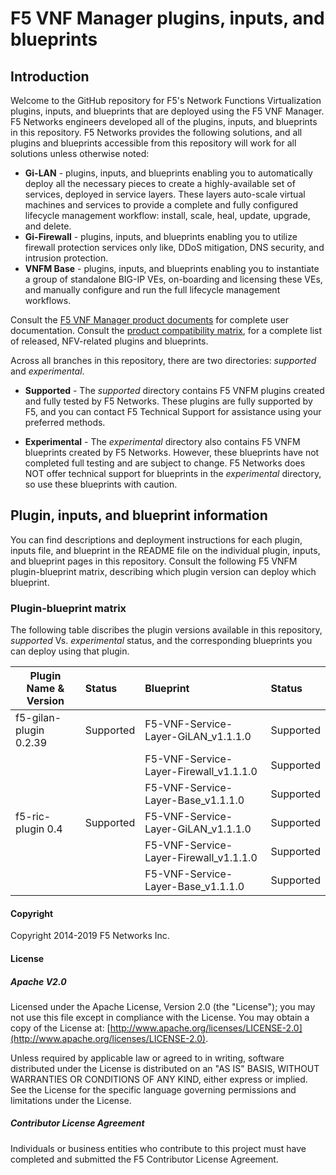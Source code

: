 # F5 VNF Manager plugins, inputs, and blueprints
 
<!-- [![Slack Status](https://f5cloudsolutions.herokuapp.com/badge.svg)](https://f5cloudsolutions.herokuapp.com)
[![Releases](https://img.shields.io/github/release/f5networks/f5-aws-cloudformation.svg)](https://github.com/f5networks/f5-aws-cloudformation/releases)
[![Issues](https://img.shields.io/github/issues/f5networks/f5-aws-cloudformation.svg)](https://github.com/f5networks/f5-aws-cloudformation/issues) -->

## Introduction
Welcome to the GitHub repository for F5's Network Functions Virtualization plugins, inputs, and blueprints that are deployed using the F5 VNF Manager. 
F5 Networks engineers developed all of the plugins, inputs, and blueprints in this repository. F5 Networks provides the following solutions, and all plugins and blueprints accessible from this repository will work for all solutions unless otherwise noted:

- **Gi-LAN** - plugins, inputs, and blueprints enabling you to automatically deploy all the necessary pieces to create a highly-available set of services, deployed in service layers. These layers auto-scale virtual machines and services to provide a complete and fully configured lifecycle management workflow: install, scale, heal, update, upgrade, and delete. 
- **Gi-Firewall** - plugins, inputs, and blueprints enabling you to utilize firewall protection services only like, DDoS mitigation, DNS security, and intrusion protection.
- **VNFM Base** -  plugins, inputs, and blueprints enabling you to instantiate a group of standalone BIG-IP VEs, on-boarding and licensing these VEs, and manually configure and run the full lifecycle management workflows.

Consult the [F5 VNF Manager product documents](https://clouddocs.f5.com/cloud/nfv/latest/) for complete user documentation. 
Consult the [product compatibility matrix](https://support.f5.com/csp/article/K29047312), for a complete list of released, NFV-related plugins and blueprints. 

Across all branches in this repository, there are two directories: *supported* and *experimental*.

- **Supported** - The *supported* directory contains F5 VNFM plugins created and fully tested by F5 Networks. These plugins are fully supported by F5, and you can contact F5 Technical Support for assistance using your preferred methods.

- **Experimental** - The *experimental* directory also contains F5 VNFM blueprints created by F5 Networks. However, these blueprints have not completed full testing and are subject to change. F5 Networks does NOT offer technical support for blueprints in the *experimental* directory, so use these blueprints with caution.

## Plugin, inputs, and blueprint information
You can find descriptions and deployment instructions for each plugin, inputs file, and blueprint in the README file on the individual plugin, inputs, and blueprint pages in this repository. Consult the following F5 VNFM plugin-blueprint matrix, describing which plugin version can deploy which blueprint.

### Plugin-blueprint matrix
The following table discribes the plugin versions available in this repository, *supported* Vs. *experimental* status, and the corresponding blueprints you can deploy using that plugin.

| Plugin Name & Version         | Status       | Blueprint                               | Status      |
| ------------------------------| :------------| :---------------------------------------| :-----------|
| f5-gilan-plugin 0.2.39        | Supported    | F5-VNF-Service-Layer-GiLAN_v1.1.1.0     | Supported   |
|                               |              | F5-VNF-Service-Layer-Firewall_v1.1.1.0  | Supported   |
|                               |              | F5-VNF-Service-Layer-Base_v1.1.1.0      | Supported   |
| f5-ric-plugin 0.4             | Supported    | F5-VNF-Service-Layer-GiLAN_v1.1.1.0     | Supported   |
|                               |              | F5-VNF-Service-Layer-Firewall_v1.1.1.0  | Supported   |
|                               |              | F5-VNF-Service-Layer-Base_v1.1.1.0      | Supported   |

#### Copyright
Copyright 2014-2019 F5 Networks Inc.

#### License

##### Apache V2.0 
Licensed under the Apache License, Version 2.0 (the "License"); you may not use this file except in compliance with the License. You may obtain a copy of the License at: [http://www.apache.org/licenses/LICENSE-2.0](http://www.apache.org/licenses/LICENSE-2.0).

Unless required by applicable law or agreed to in writing, software distributed under the License is distributed on an "AS IS" BASIS, WITHOUT WARRANTIES OR CONDITIONS OF ANY KIND, either express or implied. See the License for the specific language governing permissions and limitations under the License.

##### Contributor License Agreement
Individuals or business entities who contribute to this project must have completed and submitted the F5 Contributor License Agreement.
